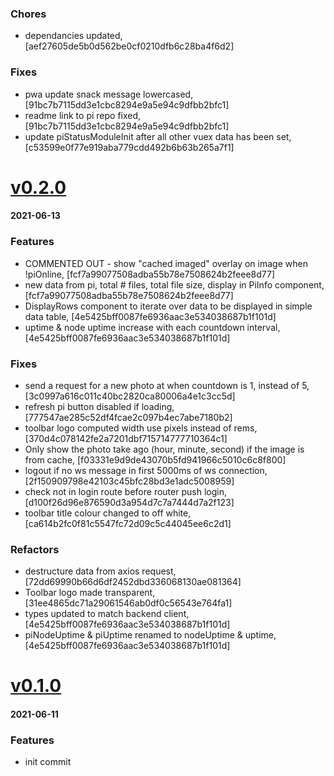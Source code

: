 ### Chores
+ dependancies updated, [aef27605de5b0d562be0cf0210dfb6c28ba4f6d2]

### Fixes
+ pwa update snack message lowercased, [91bc7b7115dd3e1cbc8294e9a5e94c9dfbb2bfc1]
+ readme link to pi repo fixed, [91bc7b7115dd3e1cbc8294e9a5e94c9dfbb2bfc1]
+ update piStatusModuleInit after all other vuex data has been set, [c53599e0f77e919aba779cdd492b6b63b265a7f1]

# <a href='https://github.com/mrjackwills/leafcast_vue/releases/tag/v0.2.0'>v0.2.0</a>
#### 2021-06-13

### Features
+ COMMENTED OUT - show "cached imaged" overlay on image when !piOnline, [fcf7a99077508adba55b78e7508624b2feee8d77]
+ new data from pi, total # files, total file size, display in PiInfo component, [fcf7a99077508adba55b78e7508624b2feee8d77]
+ DisplayRows component to iterate over data to be displayed in simple data table, [4e5425bff0087fe6936aac3e534038687b1f101d]
+ uptime & node uptime increase with each countdown interval, [4e5425bff0087fe6936aac3e534038687b1f101d]

### Fixes
+ send a request for a new photo at when countdown is 1, instead of 5, [3c0997a616c011c40bc2820ca80006a4e1c3cc5d]
+ refresh pi button disabled if loading, [777547ae285c52df4fcae2c097b4ec7abe7180b2]
+ toolbar logo computed width use pixels instead of rems, [370d4c078142fe2a7201dbf715714777710364c1]
+ Only show the photo take ago (hour, minute, second) if the image is from cache, [f03331e9d9de43070b5fd941966c5010c6c8f800]
+ logout if no ws message in first 5000ms of ws connection, [2f150909798e42103c45bfc28bd3e1adc5008959]
+ check not in login route before router push login, [d100f26d96e876590d3a954d7c7a7444d7a2f123]
+ toolbar title colour changed to off white, [ca614b2fc0f81c5547fc72d09c5c44045ee6c2d1]

### Refactors
+ destructure data from axios request, [72dd69990b66d6df2452dbd336068130ae081364]
+ Toolbar logo made transparent, [31ee4865dc71a29061546ab0df0c56543e764fa1]
+ types updated to match backend client, [4e5425bff0087fe6936aac3e534038687b1f101d]
+ piNodeUptime & piUptime renamed to nodeUptime & uptime, [4e5425bff0087fe6936aac3e534038687b1f101d]

# <a href='https://github.com/mrjackwills/leafcast_vue/releases/tag/v0.1.0'>v0.1.0</a>
#### 2021-06-11

### Features
+ init commit
